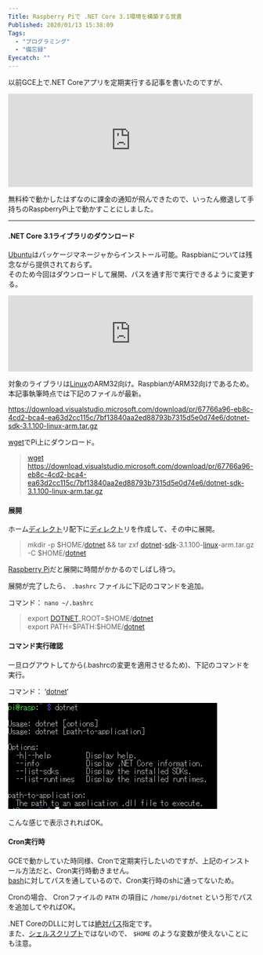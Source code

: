 ```yaml
---
Title: Raspberry Piで .NET Core 3.1環境を構築する覚書
Published: 2020/01/13 15:38:09
Tags:
  - "プログラミング"
  - "備忘録"
Eyecatch: ""
---
```

<p>以前GCE上で.NET Coreアプリを定期実行する記事を書いたのですが、</p>

<p><iframe src="https://hatenablog-parts.com/embed?url=https%3A%2F%2Fblog.hitsujin.jp%2Fentry%2F2019%2F01%2F29%2F165247" title="Google Compute Engine(無料枠)のLinux上で.NET Coreアプリを定期実行させる - Pandora Pocket" class="embed-card embed-blogcard" scrolling="no" frameborder="0" style="display: block; width: 100%; height: 190px; max-width: 500px; margin: 10px 0px;"></iframe></p>

<p>無料枠で動かしたはずなのに課金の通知が飛んできたので、いったん撤退して手持ちのRaspberryPi上で動かすことにしました。</p>

***

<h4>.NET Core 3.1ライブラリのダウンロード</h4>

<p><a class="keyword" href="http://d.hatena.ne.jp/keyword/Ubuntu">Ubuntu</a>はパッケージマネージャからインストール可能。Raspbianについては残念ながら提供されておらず。<br />
そのため今回はダウンロードして展開、パスを通す形で実行できるように変更する。</p>

<p><iframe src="https://hatenablog-parts.com/embed?url=https%3A%2F%2Fdotnet.microsoft.com%2Fdownload%2Fdotnet-core%2F3.1" title="Download .NET Core 3.1 (Linux, macOS, and Windows)" class="embed-card embed-webcard" scrolling="no" frameborder="0" style="display: block; width: 100%; height: 155px; max-width: 500px; margin: 10px 0px;"></iframe></p>

<p>対象のライブラリは<a class="keyword" href="http://d.hatena.ne.jp/keyword/Linux">Linux</a>のARM32向け。RaspbianがARM32向けであるため。<br />
本記事執筆時点では下記のファイルが最新。</p>

<p><a href="https://download.visualstudio.microsoft.com/download/pr/67766a96-eb8c-4cd2-bca4-ea63d2cc115c/7bf13840aa2ed88793b7315d5e0d74e6/dotnet-sdk-3.1.100-linux-arm.tar.gz">https://download.visualstudio.microsoft.com/download/pr/67766a96-eb8c-4cd2-bca4-ea63d2cc115c/7bf13840aa2ed88793b7315d5e0d74e6/dotnet-sdk-3.1.100-linux-arm.tar.gz</a></p>

<p><a class="keyword" href="http://d.hatena.ne.jp/keyword/wget">wget</a>でPi上にダウンロード。</p>

<blockquote><p><a class="keyword" href="http://d.hatena.ne.jp/keyword/wget">wget</a> <a href="https://download.visualstudio.microsoft.com/download/pr/67766a96-eb8c-4cd2-bca4-ea63d2cc115c/7bf13840aa2ed88793b7315d5e0d74e6/dotnet-sdk-3.1.100-linux-arm.tar.gz">https://download.visualstudio.microsoft.com/download/pr/67766a96-eb8c-4cd2-bca4-ea63d2cc115c/7bf13840aa2ed88793b7315d5e0d74e6/dotnet-sdk-3.1.100-linux-arm.tar.gz</a></p></blockquote>

<h4>展開</h4>

<p>ホーム<a class="keyword" href="http://d.hatena.ne.jp/keyword/%A5%C7%A5%A3%A5%EC%A5%AF%A5%C8">ディレクト</a>リ配下に<a class="keyword" href="http://d.hatena.ne.jp/keyword/%A5%C7%A5%A3%A5%EC%A5%AF%A5%C8">ディレクト</a>リを作成して、その中に展開。</p>

<blockquote><p>mkdir -p $HOME/<a class="keyword" href="http://d.hatena.ne.jp/keyword/dotnet">dotnet</a> &amp;&amp; tar zxf <a class="keyword" href="http://d.hatena.ne.jp/keyword/dotnet">dotnet</a>-<a class="keyword" href="http://d.hatena.ne.jp/keyword/sdk">sdk</a>-3.1.100-<a class="keyword" href="http://d.hatena.ne.jp/keyword/linux">linux</a>-arm.tar.gz   -C $HOME/<a class="keyword" href="http://d.hatena.ne.jp/keyword/dotnet">dotnet</a></p></blockquote>

<p><a class="keyword" href="http://d.hatena.ne.jp/keyword/Raspberry%20Pi">Raspberry Pi</a>だと展開に時間がかかるのでしばし待つ。</p>

<p>展開が完了したら、 <code>.bashrc</code> ファイルに下記のコマンドを追加。</p>

<p>コマンド： <code>nano ~/.bashrc</code></p>

<blockquote><p>export <a class="keyword" href="http://d.hatena.ne.jp/keyword/DOTNET">DOTNET</a>_ROOT=$HOME/<a class="keyword" href="http://d.hatena.ne.jp/keyword/dotnet">dotnet</a><br />
export PATH=$PATH:$HOME/<a class="keyword" href="http://d.hatena.ne.jp/keyword/dotnet">dotnet</a></p></blockquote>

<h4>コマンド実行確認</h4>

<p>一旦ログアウトしてから(.bashrcの変更を適用させるため)、下記のコマンドを実行。</p>

<p>コマンド： ‘<a class="keyword" href="http://d.hatena.ne.jp/keyword/dotnet">dotnet</a>‘</p>

<p><span itemscope itemtype="http://schema.org/Photograph"><img src="20200112011545.png" alt="f:id:Ovis:20200112011545p:plain" title="f:id:Ovis:20200112011545p:plain" class="hatena-fotolife" itemprop="image"></span></p>

<p>こんな感じで表示されればOK。</p>

<h4>Cron実行時</h4>

<p>GCEで動かしていた時同様、Cronで定期実行したいのですが、上記のインストール方法だと、Cron実行時動きません。<br />
<a class="keyword" href="http://d.hatena.ne.jp/keyword/bash">bash</a>に対してパスを通しているので、Cron実行時のshに通ってないため。</p>

<p>Cronの場合、
Cronファイルの <code>PATH</code> の項目に <code>/home/pi/dotnet</code> という形でパスを追加してやればOK。</p>

<p><script src="https://gist.github.com/Ovis/fa702997613f3f1893eec535e1054397.js"> </script></p>

<p>.NET CoreのDLLに対しては<a class="keyword" href="http://d.hatena.ne.jp/keyword/%C0%E4%C2%D0%A5%D1%A5%B9">絶対パス</a>指定です。<br />
また、<a class="keyword" href="http://d.hatena.ne.jp/keyword/%A5%B7%A5%A7%A5%EB%A5%B9%A5%AF%A5%EA%A5%D7%A5%C8">シェルスクリプト</a>ではないので、 <code>$HOME</code> のような変数が使えないことにも注意。</p>
